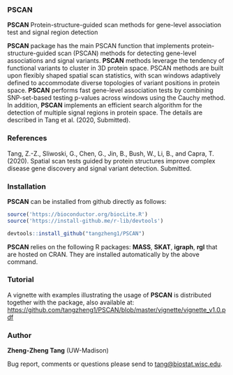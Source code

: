 ### PSCAN

**PSCAN** Protein-structure-guided scan methods for gene-level association test and signal region detection

**PSCAN** package has the main PSCAN function that implements protein-structure-guided scan (PSCAN)
methods for detecting gene-level associations and signal variants. **PSCAN** methods leverage the tendency of
functional variants to cluster in 3D protein space. PSCAN methods are built upon flexibly shaped spatial
scan statistics, with scan windows adaptively defined to accommodate diverse topologies of variant positions
in protein space. **PSCAN** performs fast gene-level association tests by combining SNP-set-based testing
p-values across windows using the Cauchy method. In addition, **PSCAN** implements an efficient search
algorithm for the detection of multiple signal regions in protein space. The details are described in Tang et
al. (2020, Submitted).

### References

Tang, Z.-Z., Sliwoski, G., Chen, G., Jin, B., Bush, W., Li, B., and Capra, T. (2020). Spatial scan tests guided
by protein structures improve complex disease gene discovery and signal variant detection. Submitted.


### Installation

**PSCAN** can be installed from github directly as follows:

```r
source('https://bioconductor.org/biocLite.R')
source('https://install-github.me/r-lib/devtools')

devtools::install_github("tangzheng1/PSCAN")
```

**PSCAN** relies on the following R packages: **MASS**, **SKAT**, **igraph**, **rgl** that are hosted on CRAN. 
They are installed automatically by the above command. 


### Tutorial

A vignette with examples illustrating the usage of **PSCAN** is distributed together with the package, also available at: https://github.com/tangzheng1/PSCAN/blob/master/vignette/vignette_v1.0.pdf

### Author

**Zheng-Zheng Tang** (UW-Madison)

Bug report, comments or questions please send to tang@biostat.wisc.edu.

